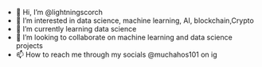 - 👋 Hi, I’m @lightningscorch
- 👀 I’m interested in data science, machine learning, AI, blockchain,Crypto
- 🌱 I’m currently learning data science
- 💞️ I’m looking to collaborate on machine learning and data science projects
- 📫 How to reach me through my socials @muchahos101 on ig

<!---
lightningscorch/lightningscorch is a ✨ special ✨ repository because its `README.md` (this file) appears on your GitHub profile.
You can click the Preview link to take a look at your changes.
--->
